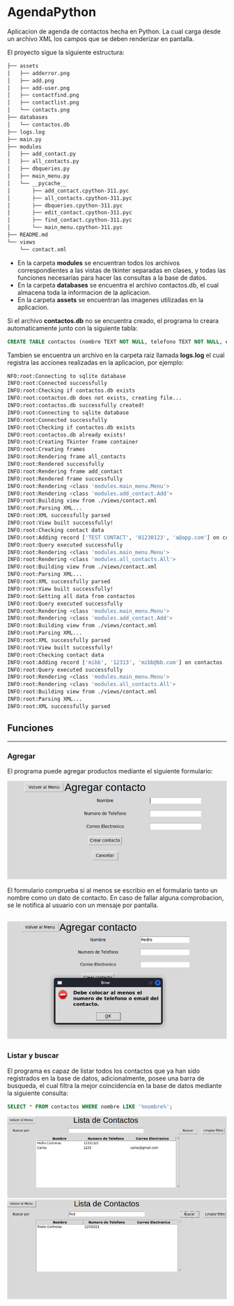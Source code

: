 # AgendaPython

Aplicacion de agenda de contactos hecha en Python. La cual carga desde un archivo XML los campos que se deben renderizar en pantalla.

El proyecto sigue la siguiente estructura:

```bash
├── assets
│   ├── adderror.png
│   ├── add.png
│   ├── add-user.png
│   ├── contactfind.png
│   ├── contactlist.png
│   └── contacts.png
├── databases
│   └── contactos.db
├── logs.log
├── main.py
├── modules
│   ├── add_contact.py
│   ├── all_contacts.py
│   ├── dbqueries.py
│   ├── main_menu.py
│   └── __pycache__
│       ├── add_contact.cpython-311.pyc
│       ├── all_contacts.cpython-311.pyc
│       ├── dbqueries.cpython-311.pyc
│       ├── edit_contact.cpython-311.pyc
│       ├── find_contact.cpython-311.pyc
│       └── main_menu.cpython-311.pyc
├── README.md
└── views
    └── contact.xml
```

- En la carpeta **modules** se encuentran todos los archivos correspondientes a las vistas de tkinter separadas en clases, y todas las funciones necesarias para hacer las consultas a la base de datos.
- En la carpeta **databases** se encuentra el archivo contactos.db, el cual almacena toda la informacion de la aplicacion.
- En la carpeta **assets** se encuentran las imagenes utilizadas en la aplicacion.

Si el archivo **contactos.db** no se encuentra creado, el programa lo creara automaticamente junto con la siguiente tabla:

```SQL
CREATE TABLE contactos (nombre TEXT NOT NULL, telefono TEXT NOT NULL, email TEXT NOT NULL);
```
Tambien se encuentra un archivo en la carpeta raiz llamada **logs.log** el cual registra las acciones realizadas en la aplicacion, por ejemplo:

```bash
NFO:root:Connecting to sqlite database
INFO:root:Connected successfully
INFO:root:Checking if contactos.db exists
INFO:root:contactos.db does not exists, creating file...
INFO:root:contactos.db successfully created!
INFO:root:Connecting to sqlite database
INFO:root:Connected successfully
INFO:root:Checking if contactos.db exists
INFO:root:contactos.db already exists!
INFO:root:Creating Tkinter frame container
INFO:root:Creating frames
INFO:root:Rendering frame all_contacts
INFO:root:Rendered successfully
INFO:root:Rendering frame add_contact
INFO:root:Rendered frame successfully
INFO:root:Rendering <class 'modules.main_menu.Menu'>
INFO:root:Rendering <class 'modules.add_contact.Add'>
INFO:root:Building view from ./views/contact.xml
INFO:root:Parsing XML...
INFO:root:XML successfully parsed
INFO:root:View built successfully!
INFO:root:Checking contact data
INFO:root:Adding record ['TEST CONTACT', '01230123', 'a@app.com'] on contactos
INFO:root:Query executed successfully
INFO:root:Rendering <class 'modules.main_menu.Menu'>
INFO:root:Rendering <class 'modules.all_contacts.All'>
INFO:root:Building view from ./views/contact.xml
INFO:root:Parsing XML...
INFO:root:XML successfully parsed
INFO:root:View built successfully!
INFO:root:Getting all data from contactos
INFO:root:Query executed successfully
INFO:root:Rendering <class 'modules.main_menu.Menu'>
INFO:root:Rendering <class 'modules.add_contact.Add'>
INFO:root:Building view from ./views/contact.xml
INFO:root:Parsing XML...
INFO:root:XML successfully parsed
INFO:root:View built successfully!
INFO:root:Checking contact data
INFO:root:Adding record ['mibb', '12313', 'mibb@bb.com'] on contactos
INFO:root:Query executed successfully
INFO:root:Rendering <class 'modules.main_menu.Menu'>
INFO:root:Rendering <class 'modules.all_contacts.All'>
INFO:root:Building view from ./views/contact.xml
INFO:root:Parsing XML...
INFO:root:XML successfully parsed
```
## Funciones
---

### Agregar

El programa puede agregar productos mediante el siguiente formulario:

![Formulario para agregar contactos](./assets/add.png)

El formulario comprueba si al menos se escribio en el formulario tanto un nombre como un dato de contacto. En caso de fallar alguna comprobacion, se le notifica al usuario con un mensaje por pantalla.

![Ejemplo de error formulario](./assets/adderror.png)
---

### Listar y buscar
El programa es capaz de listar todos los contactos que ya han sido registrados en la base de datos, adicionalmente, posee una barra de busqueda, el cual filtra la mejor coincidencia en la base de datos mediante la siguiente consulta:

```SQL
SELECT * FROM contactos WHERE nombre LIKE '%nombre%';
```
![Ejemplo de la vista para consultar los contactos](./assets/contactlist.png)
![Ejemplo de la vista para consultar los contactos filtrado por nombre](./assets/contactfind.png)
